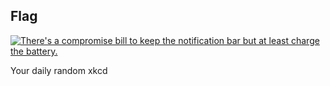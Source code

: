 ## Flag
[![There's a compromise bill to keep the notification bar but at least charge the battery.](https://imgs.xkcd.com/comics/flag.png)](https://xkcd.com/1815/ "There's a compromise bill to keep the notification bar but at least charge the battery.")

Your daily random xkcd
